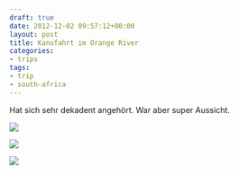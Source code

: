 ```yaml
---
draft: true
date: 2012-12-02 09:57:12+00:00
layout: post
title: Kanufahrt im Orange River
categories:
- trips
tags:
- trip
- south-africa
---
```


Hat sich sehr dekadent angehört. War aber super Aussicht.



[![](http://clemi.ag3r.at/wp-content/uploads/2012/12/wpid-Photo-02.12.2012-1654.jpg)](http://clemi.ag3r.at/wp-content/uploads/2012/12/wpid-Photo-02.12.2012-1654.jpg)

[![](file://localhost/private/var/mobile/Applications/6585853B-D407-4FDA-AD15-E25AC647B8E1/tmp/offline_image_EF3AD96D-6F40-40AB-BCC8-F578AB2DF429.jpg)](assets-library://asset/asset.JPG?id=EF3AD96D-6F40-40AB-BCC8-F578AB2DF429&ext=JPG)


<!-- more -->



[![](http://clemi.ag3r.at/wp-content/uploads/2012/12/wpid-Photo-02.12.2012-1743.jpg)](http://clemi.ag3r.at/wp-content/uploads/2012/12/wpid-Photo-02.12.2012-1743.jpg)
